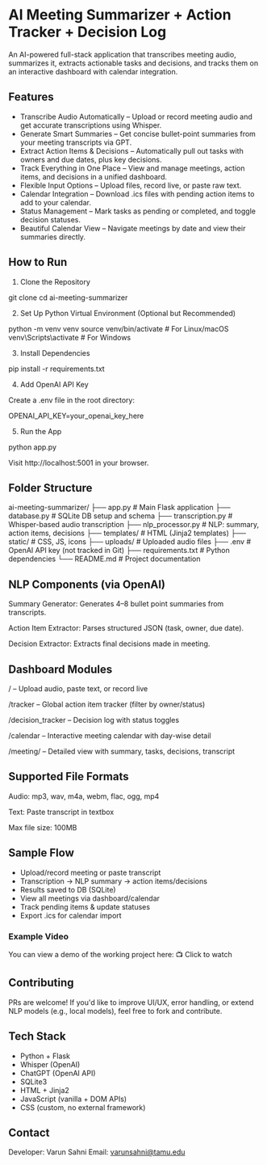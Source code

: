 # AI Meeting Summarizer + Action Tracker + Decision Log

An AI-powered full-stack application that transcribes meeting audio, summarizes it, extracts actionable tasks and decisions, and tracks them on an interactive dashboard with calendar integration.

## Features

* Transcribe Audio Automatically – Upload or record meeting audio and get accurate transcriptions using Whisper.
* Generate Smart Summaries – Get concise bullet-point summaries from your meeting transcripts via GPT.
* Extract Action Items & Decisions – Automatically pull out tasks with owners and due dates, plus key decisions.
* Track Everything in One Place – View and manage meetings, action items, and decisions in a unified dashboard.
* Flexible Input Options – Upload files, record live, or paste raw text.
* Calendar Integration – Download .ics files with pending action items to add to your calendar.
* Status Management – Mark tasks as pending or completed, and toggle decision statuses.
* Beautiful Calendar View – Navigate meetings by date and view their summaries directly.

## How to Run

1. Clone the Repository

git clone <your-repo-link>
cd ai-meeting-summarizer

2. Set Up Python Virtual Environment (Optional but Recommended)

python -m venv venv
source venv/bin/activate  # For Linux/macOS
venv\Scripts\activate    # For Windows

3. Install Dependencies

pip install -r requirements.txt

4. Add OpenAI API Key

Create a .env file in the root directory:

OPENAI_API_KEY=your_openai_key_here

5. Run the App

python app.py

Visit http://localhost:5001 in your browser.

## Folder Structure

ai-meeting-summarizer/
├── app.py                # Main Flask application
├── database.py           # SQLite DB setup and schema
├── transcription.py      # Whisper-based audio transcription
├── nlp_processor.py      # NLP: summary, action items, decisions
├── templates/            # HTML (Jinja2 templates)
├── static/               # CSS, JS, icons
├── uploads/              # Uploaded audio files
├── .env                  # OpenAI API key (not tracked in Git)
├── requirements.txt      # Python dependencies
└── README.md             # Project documentation


## NLP Components (via OpenAI)

Summary Generator: Generates 4–8 bullet point summaries from transcripts.

Action Item Extractor: Parses structured JSON (task, owner, due date).

Decision Extractor: Extracts final decisions made in meeting.

## Dashboard Modules

/ – Upload audio, paste text, or record live

/tracker – Global action item tracker (filter by owner/status)

/decision_tracker – Decision log with status toggles

/calendar – Interactive meeting calendar with day-wise detail

/meeting/<id> – Detailed view with summary, tasks, decisions, transcript

## Supported File Formats

Audio: mp3, wav, m4a, webm, flac, ogg, mp4

Text: Paste transcript in textbox

Max file size: 100MB

## Sample Flow

* Upload/record meeting or paste transcript
* Transcription → NLP summary → action items/decisions
* Results saved to DB (SQLite)
* View all meetings via dashboard/calendar
* Track pending items & update statuses
* Export .ics for calendar import

### Example Video

You can view a demo of the working project here: 📺 Click to watch

## Contributing

PRs are welcome! If you'd like to improve UI/UX, error handling, or extend NLP models (e.g., local models), feel free to fork and contribute.

## Tech Stack

* Python + Flask
* Whisper (OpenAI)
* ChatGPT (OpenAI API)
* SQLite3
* HTML + Jinja2
* JavaScript (vanilla + DOM APIs)
* CSS (custom, no external framework)

## Contact

Developer: Varun Sahni
Email: varunsahni@tamu.edu